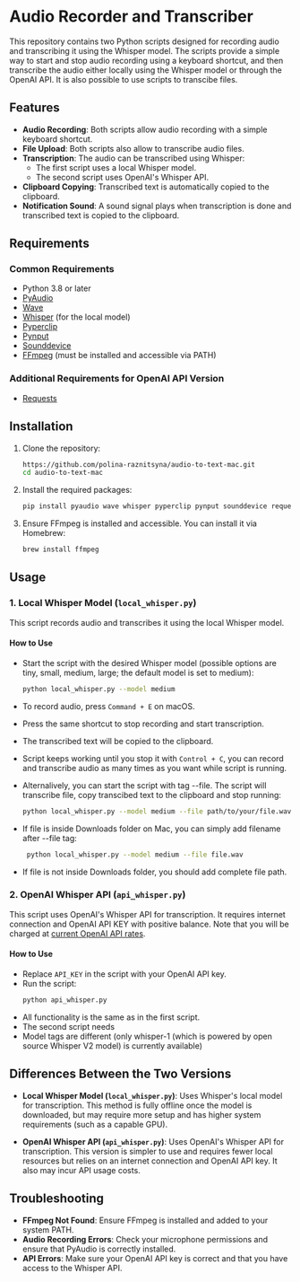 # Audio Recorder and Transcriber

This repository contains two Python scripts designed for recording audio and transcribing it using the Whisper model. The scripts provide a simple way to start and stop audio recording using a keyboard shortcut, and then transcribe the audio either locally using the Whisper model or through the OpenAI API. It is also possible to use scripts to transcibe files. 

## Features

- **Audio Recording**: Both scripts allow audio recording with a simple keyboard shortcut.
- **File Upload**: Both scripts also allow to transcribe audio files.
- **Transcription**: The audio can be transcribed using Whisper:
  - The first script uses a local Whisper model.
  - The second script uses OpenAI's Whisper API.
- **Clipboard Copying**: Transcribed text is automatically copied to the clipboard.
- **Notification Sound**: A sound signal plays when transcription is done and transcribed text is copied to the clipboard.

## Requirements

### Common Requirements
- Python 3.8 or later
- [PyAudio](https://pypi.org/project/PyAudio/)
- [Wave](https://docs.python.org/3/library/wave.html)
- [Whisper](https://github.com/openai/whisper) (for the local model)
- [Pyperclip](https://pypi.org/project/pyperclip/)
- [Pynput](https://pypi.org/project/pynput/)
- [Sounddevice](https://pypi.org/project/sounddevice/)
- [FFmpeg](https://ffmpeg.org/) (must be installed and accessible via PATH)

### Additional Requirements for OpenAI API Version
- [Requests](https://pypi.org/project/requests/)

## Installation

1. Clone the repository:
    ```bash
    https://github.com/polina-raznitsyna/audio-to-text-mac.git
    cd audio-to-text-mac
    ```

2. Install the required packages:
    ```bash
    pip install pyaudio wave whisper pyperclip pynput sounddevice requests
    ```

3. Ensure FFmpeg is installed and accessible. You can install it via Homebrew:
    ```bash
    brew install ffmpeg
    ```

## Usage

### 1. Local Whisper Model (`local_whisper.py`)

This script records audio and transcribes it using the local Whisper model.

#### How to Use

- Start the script with the desired Whisper model (possible options are tiny, small, medium, large; the default model is set to medium):
    ```bash
    python local_whisper.py --model medium
    ```
- To record audio, press `Command + E` on macOS.
- Press the same shortcut to stop recording and start transcription.
- The transcribed text will be copied to the clipboard.
- Script keeps working until you stop it with `Control + C`, you can record and transcribe audio as many times as you want while script is running.

- Alternalively, you can start the script with tag --file. The script will transcribe file, copy transcibed text to the clipboard and stop running:
    ```bash
    python local_whisper.py --model medium --file path/to/your/file.wav
    ```
- If file is inside Downloads folder on Mac, you can simply add filename after --file tag:
   ```bash
    python local_whisper.py --model medium --file file.wav
    ```
- If file is not inside Downloads folder, you should add complete file path. 

### 2. OpenAI Whisper API (`api_whisper.py`)

This script uses OpenAI's Whisper API for transcription. It requires internet connection and OpenAI API KEY with positive balance. Note that you will be charged at [current OpenAI API rates](https://openai.com/api/pricing/).

#### How to Use

- Replace `API_KEY` in the script with your OpenAI API key.
- Run the script:
    ```bash
    python api_whisper.py
    ```
- All functionality is the same as in the first script.
- The second script needs 
- Model tags are different (only whisper-1 (which is powered by open source Whisper V2 model) is currently available)

## Differences Between the Two Versions

- **Local Whisper Model (`local_whisper.py`)**: Uses Whisper's local model for transcription. This method is fully offline once the model is downloaded, but may require more setup and has higher system requirements (such as a capable GPU).
  
- **OpenAI Whisper API (`api_whisper.py`)**: Uses OpenAI's Whisper API for transcription. This version is simpler to use and requires fewer local resources but relies on an internet connection and OpenAI API key. It also may incur API usage costs.

## Troubleshooting

- **FFmpeg Not Found**: Ensure FFmpeg is installed and added to your system PATH.
- **Audio Recording Errors**: Check your microphone permissions and ensure that PyAudio is correctly installed.
- **API Errors**: Make sure your OpenAI API key is correct and that you have access to the Whisper API.
